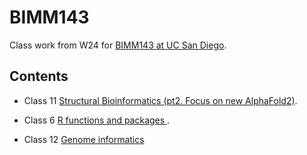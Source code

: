 # BIMM143
Class work from W24 for [BIMM143 at UC San Diego](https://bioboot.github.io/bimm143_W24/).

## Contents 

- Class 11 [Structural Bioinformatics (pt2. Focus on new AlphaFold2)](https://github.com/cciren/BIMM143/blob/main/Class%2011/Class-11.pdf).

- Class 6 [R functions and packages ](https://github.com/cciren/BIMM143/blob/main/Class06/Class06.pdf).

- Class 12 [Genome informatics](https://github.com/cciren/BIMM143/blob/main/Class%2012/class12-.pdf)



  
